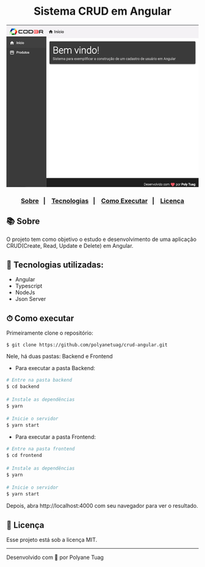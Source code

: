 <div align="center">
  <h1>Sistema CRUD em Angular</h1>
  <img width= '600' src="./github/fileapp.png" />
</div>

<h3 align="center">  
  <p align="center">
    <a href="#-sobre">Sobre</a>&nbsp;&nbsp;&nbsp;|&nbsp;&nbsp;&nbsp;
    <a href="#-tecnologias">Tecnologias</a>&nbsp;&nbsp;&nbsp;|&nbsp;&nbsp;&nbsp;
    <a href="#-como-executar">Como Executar</a>&nbsp;&nbsp;&nbsp;|&nbsp;&nbsp;&nbsp;
    <a href="#-licença">Licença</a>
  </p>
</h3>

## 📚 Sobre

O projeto tem como objetivo o estudo e desenvolvimento de uma aplicação CRUD(Create, Read, Update e Delete) em Angular.

## 🚀 Tecnologias utilizadas:

- Angular
- Typescript
- NodeJs
- Json Server
  
## ⏱ Como executar

Primeiramente clone o repositório:
```
$ git clone https://github.com/polyanetuag/crud-angular.git
```
Nele, há duas pastas: Backend e Frontend

- Para executar a pasta Backend:

```bash
# Entre na pasta backend
$ cd backend

# Instale as dependências
$ yarn 

# Inicie o servidor
$ yarn start
```
- Para executar a pasta Frontend:

```bash
# Entre na pasta frontend
$ cd frontend

# Instale as dependências
$ yarn 

# Inicie o servidor
$ yarn start
```

Depois, abra http://localhost:4000 com seu navegador para ver o resultado.

## 📝 Licença

Esse projeto está sob a licença MIT.

---
Desenvolvido com 💜 por Polyane Tuag
